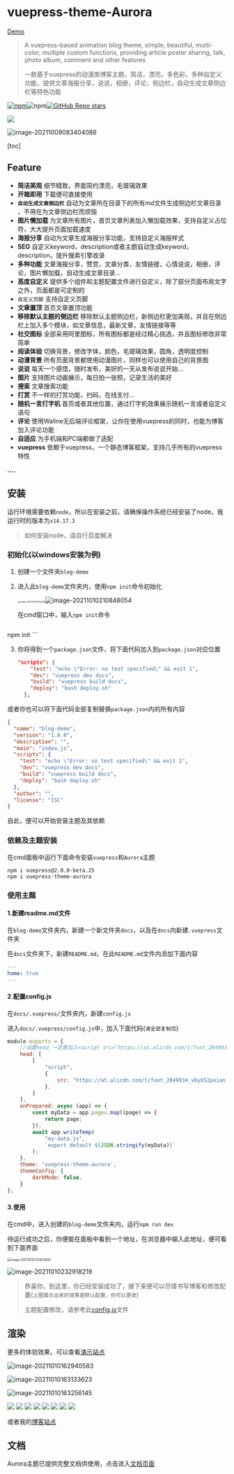 # vuepress-theme-Aurora

<a target="_blank" href="http://aurora.cco.vin/" >Demo</a>

> A vuepress-based animation blog theme, simple, beautiful, multi-color, multiple custom functions, providing article poster sharing, talk, photo album, comment and other features
>
> 一款基于vuepress的动漫类博客主题，简洁，漂亮，多色彩，多种自定义功能，提供文章海报分享，说说，相册，评论，侧边栏，自动生成文章侧边栏等特色功能

<a href="https://www.npmjs.com/package/vuepress-theme-aurora"><img alt="npm" src="https://img.shields.io/npm/v/vuepress-theme-aurora"></a>![npm](https://img.shields.io/npm/dw/vuepress-theme-aurora)<a href="https://github.com/qsyyke/vuepress-theme-aurora"><img alt="GitHub Repo stars" src="https://img.shields.io/github/stars/qsyyke/vuepress-theme-aurora?style=social"></a>


![](https://ooszy.cco.vin/img/theme/%E4%B8%BB%E9%A2%98.jpg)

![image-20211009083404086](https://ooszy.cco.vin/img/blog-note/image-20211009083404086.png?x-oss-process=style/pictureProcess1)


[toc]


## Feature

- **简洁美观** 细节精致，界面简约漂亮，毛玻璃效果
- **开箱即用** 下载便可直接使用
- **`自动生成文章侧边栏`** 自动为文章所在目录下的所有md文件生成侧边栏文章目录 ，不用在为文章侧边栏而烦恼
- **图片懒加载** 为文章所有图片，首页文章列表加入懒加载效果，支持自定义占位符，大大提升页面加载速度
- **海报分享** 自动为文章生成海报分享功能，支持自定义海报样式
- **SEO** 自定义keyword，description或者主题自动生成keyword，description，提升搜索引擎收录
- **多种功能** 文章海报分享，赞赏，文章分类，友情链接，心情说说，相册，评论，图片懒加载，自动生成文章目录...
- **高度自定义** 提供多个组件和主题配置文件进行自定义，除了部分页面布局文字之外，页面都是可定制的
- `自定义页脚` 支持自定义页脚
- **文章置顶** 首页文章置顶功能
- **移除默认主题的侧边栏** 移除默认主题侧边栏，新侧边栏更加美观，并且在侧边栏上加入多个模块，如文章信息，最新文章，友情链接等等 
- **社交图标** 全部采用阿里图标，所有图标都是经过精心挑选，并且图标修改非常简单
- **阅读体验** 切换背景，修改字体，颜色，毛玻璃效果，圆角，透明度控制
- **动漫背景** 所有页面背景都使用动漫图片，同样也可以使用自己的背景图
- **说说** 每天一个感悟，随时发布，美好的一天从发布说说开始...
- **图片** 支持图片动画展示，每日拍一张照，记录生活的美好
- **搜索** 文章搜索功能
- **打赏** 不一样的打赏功能，扫码，在线支付...
- **随机一言打字机** 首页或者其他位置，通过打字机效果展示随机一言或者自定义语句
- **评论** 使用Waline无后端评论框架，让你在使用vuepress的同时，也能为博客加入评论功能
- **自适应** 为手机端和PC端都做了适配
- **vuepress** 依赖于vuepress，一个静态博客框架，支持几乎所有的vuepress特性

**....**



## 安装

运行环境需要依赖`node`，所以在安装之前，请确保操作系统已经安装了node，我运行时的版本为`v14.17.3`

> 如何安装node，请自行百度解决

### 初始化(以windows安装为例)

1. 创建一个文件夹`blog-demo`

2. 进入此`blog-demo`文件夹内，使用`npm init`命令初始化

    <img src="https://ooszy.cco.vin/img/blog-note/image-20211010210735931.png?x-oss-process=style/pictureProcess1" alt="image-20211010210735931" style="zoom:33%;" />![image-20211010210848054](https://ooszy.cco.vin/img/blog-note/image-20211010210848054.png?x-oss-process=style/pictureProcess1)

    在cmd窗口中，输入`npm init`命令

    ```sh
npm init
    ```
    
3. 你将得到一个`package.json`文件，将下面代码加入到`package.json`对应位置

    ```json
    "scripts": {
        "test": "echo \"Error: no test specified\" && exit 1",
        "dev": "vuepress dev docs",
        "build": "vuepress build docs",
        "deploy": "bash deploy.sh"
      },
    ```

或者你也可以将下面代码全部复制替换`package.json`内的所有内容

```json
{
  "name": "blog-demo",
  "version": "1.0.0",
  "description": "",
  "main": "index.js",
  "scripts": {
    "test": "echo \"Error: no test specified\" && exit 1",
    "dev": "vuepress dev docs",
    "build": "vuepress build docs",
    "deploy": "bash deploy.sh"
  },
  "author": "",
  "license": "ISC"
}
```

自此，便可以开始安装主题及其依赖



### 依赖及主题安装

在cmd面板中运行下面命令安装`vuepress`和`Aurora`主题

```shell
npm i vuepress@2.0.0-beta.25
npm i vuepress-theme-aurora
```

### 使用主题

#### 1.新建readme.md文件

在`blog-demo`文件夹内，新建一个新文件夹`docs`，以及在`docs`内新建`.vuepress`文件夹

在`docs`文件夹下，新建`README.md`，在此`README.md`文件内添加下面内容

```yaml
---
home: true
---
```



#### 2.配置config.js

在`docs/.vuepress/`文件夹内，新建`config.js`

进入`docs/.vuepress/config.js`中，加入下面代码(`请全部复制完`)

```js
module.exports = {
    //设置head 一定要加入<script src="https://at.alicdn.com/t/font_2849934_v6y652peian.js"></script>项配置，否则一些图标不能正常显示
    head: [
        [
            "script",
            {
                src: "https://at.alicdn.com/t/font_2849934_v6y652peian.js",
            },
        ]
    ],
    onPrepared: async (app) => {
        const myData = app.pages.map((page) => {
            return page;
        });
        await app.writeTemp(
            "my-data.js",
            `export default ${JSON.stringify(myData)}`
        );
    },
    theme: 'vuepress-theme-aurora',
    themeConfig: {
        darkMode: false,
    }
};
```



#### 3.使用

在cmd中，进入创建的`blog-demo`文件夹内，运行`npm run dev`

待运行成功之后，你便能在面板中看到一个地址，在浏览器中输入此地址，便可看到下面界面

<img src="https://ooszy.cco.vin/img/blog-note/image-20211010232842842.png?x-oss-process=style/pictureProcess1" alt="image-20211010232842842" style="zoom:50%;" />

![image-20211010232918219](https://ooszy.cco.vin/img/blog-note/image-20211010232918219.png?x-oss-process=style/pictureProcess1)



> 恭喜你，到这里，你已经安装成功了，接下来便可以尽情书写博客和修改配置(`上图展示出来的效果是默认配置，你可以更改`)
>
> 主题配置修改，请参考此<a href="https://github.com/qsyyke/vuepress-theme-aurora/blob/master/docs/.vuepress/config-fu.js">config.js</a>文件




## 渲染

更多的体验效果，可以查看<a href="https://aurora.cco.vin/">演示站点</a>

![image-20211010162940583](https://ooszy.cco.vin/img/blog-note/image-20211010162940583.png?x-oss-process=style/pictureProcess1)

![image-20211010163133623](https://ooszy.cco.vin/img/blog-note/image-20211010163133623.png?x-oss-process=style/pictureProcess1)

![image-20211010163256145](https://ooszy.cco.vin/img/blog-note/image-20211010163256145.png?x-oss-process=style/pictureProcess1)

![](https://ooszy.cco.vin/img/theme/article.jpg)
![](https://ooszy.cco.vin/img/theme/about.jpg)
![](https://ooszy.cco.vin/img/theme/comment-theme.jpg)
![](https://ooszy.cco.vin/img/theme/link.jpg)
![](https://ooszy.cco.vin/img/theme/mood.jpg)
![](https://ooszy.cco.vin/img/theme/phoone.jpg)
![](https://ooszy.cco.vin/img/theme/photo-theme.jpg)
![](https://ooszy.cco.vin/img/theme/tag.jpg)

或者我的<a target="_blank" href="https://blog.cco.vin">博客站点</a>



## 文档

Aurora主题已提供完整文档供使用，点击进入<a target="_blank" href="https://aurora.cco.vin/">文档页面</a>

